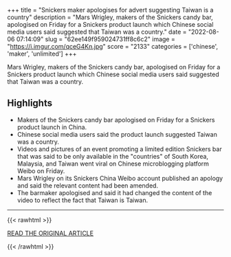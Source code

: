 +++
title = "Snickers maker apologises for advert suggesting Taiwan is a country"
description = "Mars Wrigley, makers of the Snickers candy bar, apologised on Friday for a Snickers product launch which Chinese social media users said suggested that Taiwan was a country."
date = "2022-08-06 07:14:09"
slug = "62ee149f959024731ff8c6c2"
image = "https://i.imgur.com/qceG4Kn.jpg"
score = "2133"
categories = ['chinese', 'maker', 'unlimited']
+++

Mars Wrigley, makers of the Snickers candy bar, apologised on Friday for a Snickers product launch which Chinese social media users said suggested that Taiwan was a country.

## Highlights

- Makers of the Snickers candy bar apologised on Friday for a Snickers product launch in China.
- Chinese social media users said the product launch suggested Taiwan was a country.
- Videos and pictures of an event promoting a limited edition Snickers bar that was said to be only available in the "countries" of South Korea, Malaysia, and Taiwan went viral on Chinese microblogging platform Weibo on Friday.
- Mars Wrigley on its Snickers China Weibo account published an apology and said the relevant content had been amended.
- The barmaker apologised and said it had changed the content of the video to reflect the fact that Taiwan is Taiwan.

---

{{< rawhtml >}}
  <p class="article-category">
    <a target="_blank" href="https://www.reuters.com/world/china/snickers-maker-apologises-advert-suggesting-taiwan-is-country-2022-08-05/">READ THE ORIGINAL ARTICLE</a>
  </p>
{{< /rawhtml >}}
